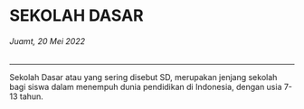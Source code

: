 # SEKOLAH DASAR

###### Juamt, 20 Mei 2022

---
Sekolah Dasar atau yang sering disebut SD, merupakan jenjang sekolah bagi siswa dalam menempuh dunia pendidikan di
Indonesia, dengan usia 7-13 tahun.